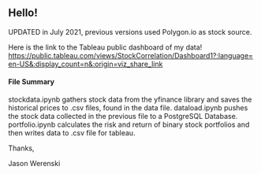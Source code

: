 ## Hello!

UPDATED in July 2021, previous versions used Polygon.io as stock source.

Here is the link to the Tableau public dashboard of my data!
https://public.tableau.com/views/StockCorrelation/Dashboard1?:language=en-US&:display_count=n&:origin=viz_share_link 
#### File Summary

stockdata.ipynb gathers stock data from the yfinance library and saves the historical prices to .csv files, found in the data file.
dataload.ipynb pushes the stock data collected in the previous file to a PostgreSQL Database.
portfolio.ipynb calculates the risk and return of binary stock portfolios and then writes data to .csv file for tableau. 

Thanks,

Jason Werenski

